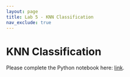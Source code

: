```yaml
---
layout: page
title: Lab 5 - KNN Classification
nav_exclude: true
---
```


# KNN Classification

Please complete the Python notebook here: [link](lab5.ipynb).